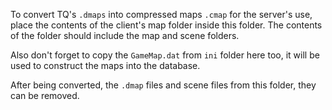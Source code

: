 To convert TQ's `.dmaps` into compressed maps `.cmap` for the server's use, place the
contents of the client's map folder inside this folder.
The contents of the folder should include the map and scene folders.

Also don't forget to copy the `GameMap.dat` from `ini` folder here too, it will be used to construct the maps into the database.

After being converted, the `.dmap` files and scene files from this folder, they can be
removed.
